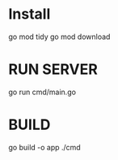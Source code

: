 # Install
go mod tidy
go mod download

# RUN SERVER
go run cmd/main.go

# BUILD
go build -o app ./cmd